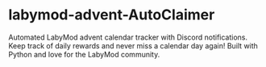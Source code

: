 # labymod-advent-AutoClaimer
Automated LabyMod advent calendar tracker with Discord notifications. Keep track of daily rewards and never miss a calendar day again! Built with Python and love for the LabyMod community.
